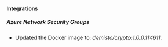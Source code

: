 
#### Integrations

##### Azure Network Security Groups
- Updated the Docker image to: *demisto/crypto:1.0.0.114611*.



